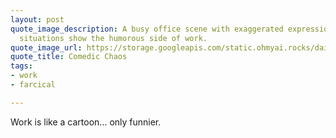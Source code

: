 ```yaml
---
layout: post
quote_image_description: A busy office scene with exaggerated expressions and impossible
  situations show the humorous side of work.
quote_image_url: https://storage.googleapis.com/static.ohmyai.rocks/daily/2024-04-05.jpg
quote_title: Comedic Chaos
tags:
- work
- farcical

---
```


Work is like a cartoon... only funnier.